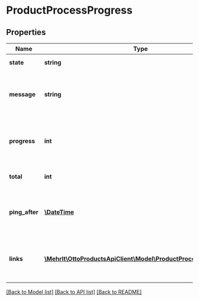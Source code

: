# ProductProcessProgress

## Properties
Name | Type | Description | Notes
------------ | ------------- | ------------- | -------------
**state** | **string** | the current state of the process | [optional] 
**message** | **string** | a human-readable message describing the current state of the process | [optional] 
**progress** | **int** | the fraction of work that is already completed, as compared to the total work | [optional] 
**total** | **int** | the total work to complete for this process | [optional] 
**ping_after** | [**\DateTime**](\DateTime.md) | recommendation when to poll this resource again to receive a meaningful update | [optional] 
**links** | [**\MehrIt\OttoProductsApiClient\Model\ProductProcessResultLink[]**](ProductProcessResultLink.md) | a list of links that can be used to access detailed information about the process result | [optional] 

[[Back to Model list]](../../README.md#documentation-for-models) [[Back to API list]](../../README.md#documentation-for-api-endpoints) [[Back to README]](../../README.md)

